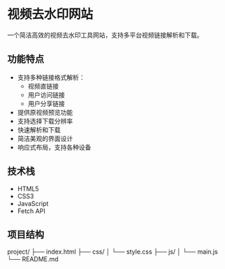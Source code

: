 # 视频去水印网站

一个简洁高效的视频去水印工具网站，支持多平台视频链接解析和下载。

## 功能特点

- 支持多种链接格式解析：
  - 视频直链接
  - 用户访问链接
  - 用户分享链接
- 提供原视频预览功能
- 支持选择下载分辨率
- 快速解析和下载
- 简洁美观的界面设计
- 响应式布局，支持各种设备

## 技术栈

- HTML5
- CSS3
- JavaScript
- Fetch API

## 项目结构 

project/
├── index.html
├── css/
│ └── style.css
├── js/
│ └── main.js
└── README.md